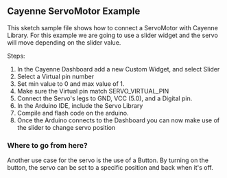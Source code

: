 ## Cayenne ServoMotor Example

This sketch sample file shows how to connect a ServoMotor with Cayenne Library.
For this example we are going to use a slider widget and the servo will move
depending on the slider value.

Steps:
1. In the Cayenne Dashboard add a new Custom Widget, and select Slider
2. Select a Virtual pin number
3. Set min value to 0 and max value of 1.
4. Make sure the Virtual pin match SERVO_VIRTUAL_PIN
5. Connect the Servo's legs to GND, VCC (5.0), and a Digital pin.
6. In the Arduino IDE, include the Servo Library
7. Compile and flash code on the arduino.
5. Once the Arduino connects to the Dashboard you can now make use of the slider
to change servo position

### Where to go from here?
Another use case for the servo is the use of a Button. By turning on the button,
the servo can be set to a specific position and back when it's off.

